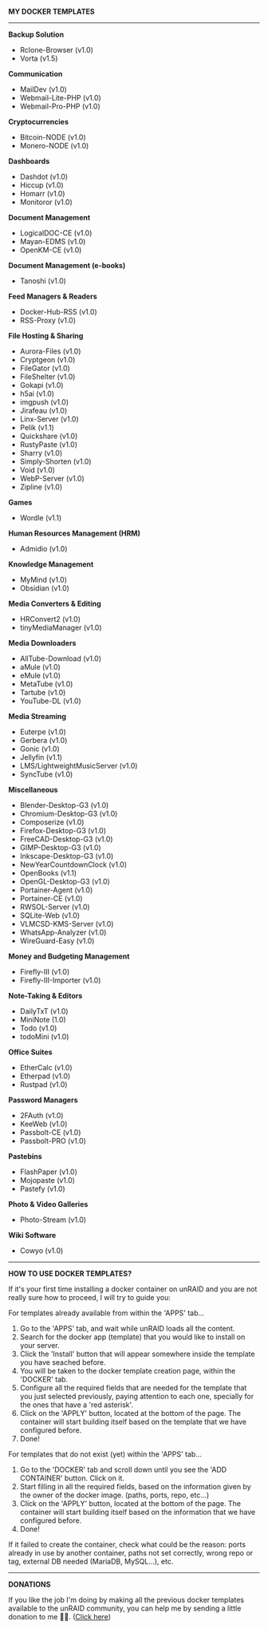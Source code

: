 **MY DOCKER TEMPLATES**

* * *

**Backup Solution**
- Rclone-Browser (v1.0)
- Vorta (v1.5)

**Communication**
- MailDev (v1.0)
- Webmail-Lite-PHP (v1.0)
- Webmail-Pro-PHP (v1.0)

**Cryptocurrencies**
- Bitcoin-NODE (v1.0)
- Monero-NODE (v1.0)

**Dashboards**
- Dashdot (v1.0)
- Hiccup (v1.0)
- Homarr (v1.0)
- Monitoror (v1.0)

**Document Management**
- LogicalDOC-CE (v1.0)
- Mayan-EDMS (v1.0)
- OpenKM-CE (v1.0)

**Document Management (e-books)**
- Tanoshi (v1.0)

**Feed Managers & Readers**
- Docker-Hub-RSS (v1.0)
- RSS-Proxy (v1.0)

**File Hosting & Sharing**
- Aurora-Files (v1.0)
- Cryptgeon (v1.0)
- FileGator (v1.0)
- FileShelter (v1.0)
- Gokapi (v1.0)
- h5ai (v1.0)
- imgpush (v1.0)
- Jirafeau (v1.0)
- Linx-Server (v1.0)
- Pelik (v1.1)
- Quickshare (v1.0)
- RustyPaste (v1.0)
- Sharry (v1.0)
- Simply-Shorten (v1.0)
- Void (v1.0)
- WebP-Server (v1.0)
- Zipline (v1.0)

**Games**
- Wordle (v1.1)

**Human Resources Management (HRM)**
- Admidio (v1.0)

**Knowledge Management**
- MyMind (v1.0)
- Obsidian (v1.0)

**Media Converters & Editing**
- HRConvert2 (v1.0)
- tinyMediaManager (v1.0)

**Media Downloaders**
- AllTube-Download (v1.0)
- aMule (v1.0)
- eMule (v1.0)
- MetaTube (v1.0)
- Tartube (v1.0)
- YouTube-DL (v1.0)

**Media Streaming**
- Euterpe (v1.0)
- Gerbera (v1.0)
- Gonic (v1.0)
- Jellyfin (v1.1)
- LMS/LightweightMusicServer (v1.0)
- SyncTube (v1.0)

**Miscellaneous**
- Blender-Desktop-G3 (v1.0)
- Chromium-Desktop-G3 (v1.0)
- Composerize (v1.0)
- Firefox-Desktop-G3 (v1.0)
- FreeCAD-Desktop-G3 (v1.0)
- GIMP-Desktop-G3 (v1.0)
- Inkscape-Desktop-G3 (v1.0)
- NewYearCountdownClock (v1.0)
- OpenBooks (v1.1)
- OpenGL-Desktop-G3 (v1.0)
- Portainer-Agent (v1.0)
- Portainer-CE (v1.0)
- RWSOL-Server (v1.0)
- SQLite-Web (v1.0)
- VLMCSD-KMS-Server (v1.0)
- WhatsApp-Analyzer (v1.0)
- WireGuard-Easy (v1.0)

**Money and Budgeting Management**
- Firefly-III (v1.0)
- Firefly-III-Importer (v1.0)

**Note-Taking & Editors**
- DailyTxT (v1.0)
- MiniNote (1.0)
- Todo (v1.0)
- todoMini (v1.0)

**Office Suites**
- EtherCalc (v1.0)
- Etherpad (v1.0)
- Rustpad (v1.0)

**Password Managers**
- 2FAuth (v1.0)
- KeeWeb (v1.0)
- Passbolt-CE (v1.0)
- Passbolt-PRO (v1.0)

**Pastebins**
- FlashPaper (v1.0)
- Mojopaste (v1.0)
- Pastefy (v1.0)

**Photo & Video Galleries**
- Photo-Stream (v1.0)

**Wiki Software**
- Cowyo (v1.0)

* * *

**HOW TO USE DOCKER TEMPLATES?**

If it's your first time installing a docker container on unRAID and you are not really sure how to proceed, I will try to guide you:

For templates already available from within the 'APPS' tab...
1. Go to the 'APPS' tab, and wait while unRAID loads all the content.
2. Search for the docker app (template) that you would like to install on your server.
3. Click the 'Install' button that will appear somewhere inside the template you have seached before.
4. You will be taken to the docker template creation page, within the 'DOCKER' tab.
5. Configure all the required fields that are needed for the template that you just selected previously, paying attention to each one, specially for the ones that have a 'red asterisk'.
6. Click on the 'APPLY' button, located at the bottom of the page. The container will start building itself based on the template that we have configured before.
7. Done!

For templates that do not exist (yet) within the 'APPS' tab...
1. Go to the 'DOCKER' tab and scroll down until you see the 'ADD CONTAINER' button. Click on it.
2. Start filling in all the required fields, based on the information given by the owner of the docker image. (paths, ports, repo, etc...)
3. Click on the 'APPLY' button, located at the bottom of the page. The container will start building itself based on the information that we have configured before.
4. Done!

If it failed to create the container, check what could be the reason: ports already in use by another container, paths not set correctly, wrong repo or tag, external DB needed (MariaDB, MySQL...), etc.

* * *

**DONATIONS**

If you like the job I'm doing by making all the previous docker templates available to the unRAID community, you can help me by sending a little donation to me 🤝🙂. ([Click here](https://github.com/SmartPhoneLover/unraid-docker-templates/blob/main/DONATION.md))
